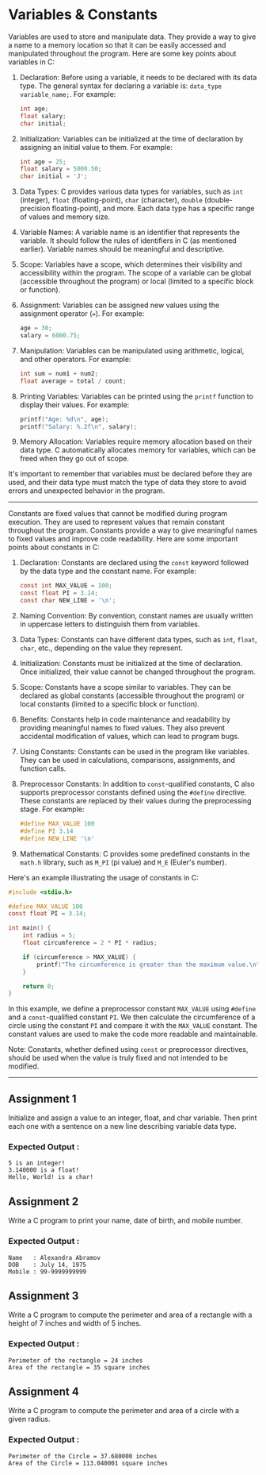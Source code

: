 # Variables & Constants

Variables are used to store and manipulate data. They provide a way to give a name to a memory location so that it can be easily accessed and manipulated throughout the program. Here are some key points about variables in C:

1. Declaration: Before using a variable, it needs to be declared with its data type. The general syntax for declaring a variable is: `data_type variable_name;`. For example:

   ```c
   int age;
   float salary;
   char initial;
   ```
2. Initialization: Variables can be initialized at the time of declaration by assigning an initial value to them. For example:
   ```c
   int age = 25;
   float salary = 5000.50;
   char initial = 'J';
   ```

3. Data Types: C provides various data types for variables, such as `int` (integer), `float` (floating-point), `char` (character), `double` (double-precision floating-point), and more. Each data type has a specific range of values and memory size.

4. Variable Names: A variable name is an identifier that represents the variable. It should follow the rules of identifiers in C (as mentioned earlier). Variable names should be meaningful and descriptive.

5. Scope: Variables have a scope, which determines their visibility and accessibility within the program. The scope of a variable can be global (accessible throughout the program) or local (limited to a specific block or function).

6. Assignment: Variables can be assigned new values using the assignment operator (`=`). For example:
   ```c
   age = 30;
   salary = 6000.75;
   ```

7. Manipulation: Variables can be manipulated using arithmetic, logical, and other operators. For example:
   ```c
   int sum = num1 + num2;
   float average = total / count;
   ```

8. Printing Variables: Variables can be printed using the `printf` function to display their values. For example:
   ```c
   printf("Age: %d\n", age);
   printf("Salary: %.2f\n", salary);
   ```

9. Memory Allocation: Variables require memory allocation based on their data type. C automatically allocates memory for variables, which can be freed when they go out of scope.

It's important to remember that variables must be declared before they are used, and their data type must match the type of data they store to avoid errors and unexpected behavior in the program.


---------------


Constants are fixed values that cannot be modified during program execution. They are used to represent values that remain constant throughout the program. Constants provide a way to give meaningful names to fixed values and improve code readability. Here are some important points about constants in C:

1. Declaration: Constants are declared using the `const` keyword followed by the data type and the constant name. For example:
   ```c
   const int MAX_VALUE = 100;
   const float PI = 3.14;
   const char NEW_LINE = '\n';
   ```

2. Naming Convention: By convention, constant names are usually written in uppercase letters to distinguish them from variables.

3. Data Types: Constants can have different data types, such as `int`, `float`, `char`, etc., depending on the value they represent.

4. Initialization: Constants must be initialized at the time of declaration. Once initialized, their value cannot be changed throughout the program.

5. Scope: Constants have a scope similar to variables. They can be declared as global constants (accessible throughout the program) or local constants (limited to a specific block or function).

6. Benefits: Constants help in code maintenance and readability by providing meaningful names to fixed values. They also prevent accidental modification of values, which can lead to program bugs.

7. Using Constants: Constants can be used in the program like variables. They can be used in calculations, comparisons, assignments, and function calls.

8. Preprocessor Constants: In addition to `const`-qualified constants, C also supports preprocessor constants defined using the `#define` directive. These constants are replaced by their values during the preprocessing stage. For example:
   ```c
   #define MAX_VALUE 100
   #define PI 3.14
   #define NEW_LINE '\n'
   ```

9. Mathematical Constants: C provides some predefined constants in the `math.h` library, such as `M_PI` (pi value) and `M_E` (Euler's number).

Here's an example illustrating the usage of constants in C:

```c
#include <stdio.h>

#define MAX_VALUE 100
const float PI = 3.14;

int main() {
    int radius = 5;
    float circumference = 2 * PI * radius;

    if (circumference > MAX_VALUE) {
        printf("The circumference is greater than the maximum value.\n");
    }

    return 0;
}
```

In this example, we define a preprocessor constant `MAX_VALUE` using `#define` and a `const`-qualified constant `PI`. We then calculate the circumference of a circle using the constant `PI` and compare it with the `MAX_VALUE` constant. The constant values are used to make the code more readable and maintainable.

Note: Constants, whether defined using `const` or preprocessor directives, should be used when the value is truly fixed and not intended to be modified.

--------------

## Assignment 1
Initialize and assign a value to an integer, float, and char variable. Then print each one with a sentence on a new line describing variable data type.

### Expected Output :
```terminal_session
5 is an integer!
3.140000 is a float!
Hello, World! is a char!
```
## Assignment 2
Write a C program to print your name, date of birth, and mobile number.

### Expected Output :
```terminal_session
Name   : Alexandra Abramov  
DOB    : July 14, 1975  
Mobile : 99-9999999999
```
## Assignment 3
Write a C program to compute the perimeter and area of a rectangle with a height of 7 inches and width of 5 inches.

### Expected Output :
```terminal_session
Perimeter of the rectangle = 24 inches
Area of the rectangle = 35 square inches
```
## Assignment 4 
Write a C program to compute the perimeter and area of a circle with a given radius.

### Expected Output :
```terminal_session
Perimeter of the Circle = 37.680000 inches
Area of the Circle = 113.040001 square inches
```

